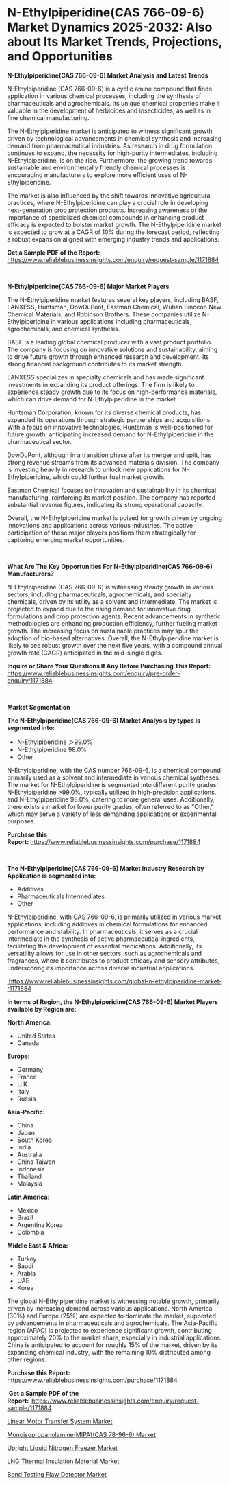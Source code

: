 <p><h1>N-Ethylpiperidine(CAS 766-09-6) Market Dynamics 2025-2032: Also about Its Market Trends, Projections, and Opportunities</h1></p><p><strong>N-Ethylpiperidine(CAS 766-09-6) Market Analysis and Latest Trends</strong></p>
<p><p>N-Ethylpiperidine (CAS 766-09-6) is a cyclic amine compound that finds application in various chemical processes, including the synthesis of pharmaceuticals and agrochemicals. Its unique chemical properties make it valuable in the development of herbicides and insecticides, as well as in fine chemical manufacturing.</p><p>The N-Ethylpiperidine market is anticipated to witness significant growth driven by technological advancements in chemical synthesis and increasing demand from pharmaceutical industries. As research in drug formulation continues to expand, the necessity for high-purity intermediates, including N-Ethylpiperidine, is on the rise. Furthermore, the growing trend towards sustainable and environmentally friendly chemical processes is encouraging manufacturers to explore more efficient uses of N-Ethylpiperidine.</p><p>The market is also influenced by the shift towards innovative agricultural practices, where N-Ethylpiperidine can play a crucial role in developing next-generation crop protection products. Increasing awareness of the importance of specialized chemical compounds in enhancing product efficacy is expected to bolster market growth. The N-Ethylpiperidine market is expected to grow at a CAGR of 10% during the forecast period, reflecting a robust expansion aligned with emerging industry trends and applications.</p></p>
<p><strong>Get a Sample PDF of the Report:&nbsp;</strong> <a href="https://www.reliablebusinessinsights.com/enquiry/request-sample/1171884?utm_campaign=2127&utm_medium=2&utm_source=Github&utm_content=ia&utm_term=02022025&utm_id=n-ethylpiperidinecas-766-09-6">https://www.reliablebusinessinsights.com/enquiry/request-sample/1171884</a></p>
<p>&nbsp;</p>
<p><strong>N-Ethylpiperidine(CAS 766-09-6) Major Market Players</strong></p>
<p><p>The N-Ethylpiperidine market features several key players, including BASF, LANXESS, Huntsman, DowDuPont, Eastman Chemical, Wuhan Sinocon New Chemical Materials, and Robinson Brothers. These companies utilize N-Ethylpiperidine in various applications including pharmaceuticals, agrochemicals, and chemical synthesis.</p><p>BASF is a leading global chemical producer with a vast product portfolio. The company is focusing on innovative solutions and sustainability, aiming to drive future growth through enhanced research and development. Its strong financial background contributes to its market strength.</p><p>LANXESS specializes in specialty chemicals and has made significant investments in expanding its product offerings. The firm is likely to experience steady growth due to its focus on high-performance materials, which can drive demand for N-Ethylpiperidine in the market.</p><p>Huntsman Corporation, known for its diverse chemical products, has expanded its operations through strategic partnerships and acquisitions. With a focus on innovative technologies, Huntsman is well-positioned for future growth, anticipating increased demand for N-Ethylpiperidine in the pharmaceutical sector.</p><p>DowDuPont, although in a transition phase after its merger and split, has strong revenue streams from its advanced materials division. The company is investing heavily in research to unlock new applications for N-Ethylpiperidine, which could further fuel market growth.</p><p>Eastman Chemical focuses on innovation and sustainability in its chemical manufacturing, reinforcing its market position. The company has reported substantial revenue figures, indicating its strong operational capacity.</p><p>Overall, the N-Ethylpiperidine market is poised for growth driven by ongoing innovations and applications across various industries. The active participation of these major players positions them strategically for capturing emerging market opportunities.</p></p>
<p>&nbsp;</p>
<p><strong>What Are The Key Opportunities For N-Ethylpiperidine(CAS 766-09-6) Manufacturers?</strong></p>
<p><p>N-Ethylpiperidine (CAS 766-09-6) is witnessing steady growth in various sectors, including pharmaceuticals, agrochemicals, and specialty chemicals, driven by its utility as a solvent and intermediate. The market is projected to expand due to the rising demand for innovative drug formulations and crop protection agents. Recent advancements in synthetic methodologies are enhancing production efficiency, further fueling market growth. The increasing focus on sustainable practices may spur the adoption of bio-based alternatives. Overall, the N-Ethylpiperidine market is likely to see robust growth over the next five years, with a compound annual growth rate (CAGR) anticipated in the mid-single digits.</p></p>
<p><strong>Inquire or Share Your Questions If Any Before Purchasing This Report:</strong> <a href="https://www.reliablebusinessinsights.com/enquiry/pre-order-enquiry/1171884?utm_campaign=2127&utm_medium=2&utm_source=Github&utm_content=ia&utm_term=02022025&utm_id=n-ethylpiperidinecas-766-09-6">https://www.reliablebusinessinsights.com/enquiry/pre-order-enquiry/1171884</a></p>
<p>&nbsp;</p>
<p><strong>Market Segmentation</strong></p>
<p><strong>The N-Ethylpiperidine(CAS 766-09-6) Market Analysis by types is segmented into:</strong></p>
<p><ul><li>N-Ethylpiperidine ＞99.0%</li><li>N-Ethylpiperidine 98.0%</li><li>Other</li></ul></p>
<p><p>N-Ethylpiperidine, with the CAS number 766-09-6, is a chemical compound primarily used as a solvent and intermediate in various chemical syntheses. The market for N-Ethylpiperidine is segmented into different purity grades: N-Ethylpiperidine >99.0%, typically utilized in high-precision applications, and N-Ethylpiperidine 98.0%, catering to more general uses. Additionally, there exists a market for lower purity grades, often referred to as "Other," which may serve a variety of less demanding applications or experimental purposes.</p></p>
<p><strong>Purchase this Report:&nbsp;</strong><a href="https://www.reliablebusinessinsights.com/purchase/1171884?utm_campaign=2127&utm_medium=2&utm_source=Github&utm_content=ia&utm_term=02022025&utm_id=n-ethylpiperidinecas-766-09-6">https://www.reliablebusinessinsights.com/purchase/1171884</a></p>
<p>&nbsp;</p>
<p><strong>The N-Ethylpiperidine(CAS 766-09-6) Market Industry Research by Application is segmented into:</strong></p>
<p><ul><li>Additives</li><li>Pharmaceuticals Intermediates</li><li>Other</li></ul></p>
<p><p>N-Ethylpiperidine, with CAS 766-09-6, is primarily utilized in various market applications, including additives in chemical formulations for enhanced performance and stability. In pharmaceuticals, it serves as a crucial intermediate in the synthesis of active pharmaceutical ingredients, facilitating the development of essential medications. Additionally, its versatility allows for use in other sectors, such as agrochemicals and fragrances, where it contributes to product efficacy and sensory attributes, underscoring its importance across diverse industrial applications.</p></p>
<p><a href="https://www.reliablebusinessinsights.com/global-n-ethylpiperidine-market-r1171884?utm_campaign=2127&utm_medium=2&utm_source=Github&utm_content=ia&utm_term=02022025&utm_id=n-ethylpiperidinecas-766-09-6">&nbsp;https://www.reliablebusinessinsights.com/global-n-ethylpiperidine-market-r1171884</a></p>
<p><strong>In terms of Region, the N-Ethylpiperidine(CAS 766-09-6) Market Players available by Region are:</strong></p>
<p>
    <p> <strong> North America: </strong>
        <ul>
            <li>United States</li>
            <li>Canada</li>
        </ul>
        </p> 
    <p> <strong> Europe: </strong>
        <ul>
            <li>Germany</li>
            <li>France</li>
            <li>U.K.</li>
            <li>Italy</li>
            <li>Russia</li>
        </ul>
        </p> 
    <p> <strong> Asia-Pacific: </strong>
        <ul>
            <li>China</li>
            <li>Japan</li>
            <li>South Korea</li>
            <li>India</li>
            <li>Australia</li>
            <li>China Taiwan</li>
            <li>Indonesia</li>
            <li>Thailand</li>
            <li>Malaysia</li>
        </ul>
        </p> 
    <p> <strong> Latin America: </strong>
        <ul>
            <li>Mexico</li>
            <li>Brazil</li>
            <li>Argentina Korea</li>
            <li>Colombia</li>
        </ul>
        </p> 
    <p> <strong> Middle East & Africa: </strong>
        <ul>
            <li>Turkey</li>
            <li>Saudi</li>
            <li>Arabia</li>
            <li>UAE</li>
            <li>Korea</li>
        </ul>
    </p>
    </p>
<p><p>The global N-Ethylpiperidine market is witnessing notable growth, primarily driven by increasing demand across various applications. North America (30%) and Europe (25%) are expected to dominate the market, supported by advancements in pharmaceuticals and agrochemicals. The Asia-Pacific region (APAC) is projected to experience significant growth, contributing approximately 20% to the market share, especially in industrial applications. China is anticipated to account for roughly 15% of the market, driven by its expanding chemical industry, with the remaining 10% distributed among other regions.</p></p>
<p><strong>Purchase this Report: </strong><a href="https://www.reliablebusinessinsights.com/purchase/1171884?utm_campaign=2127&utm_medium=2&utm_source=Github&utm_content=ia&utm_term=02022025&utm_id=n-ethylpiperidinecas-766-09-6">https://www.reliablebusinessinsights.com/purchase/1171884</a></p>
<p>&nbsp;<strong>Get a Sample PDF of the Report:&nbsp;&nbsp;</strong><a href="https://www.reliablebusinessinsights.com/enquiry/request-sample/1171884?utm_campaign=2127&utm_medium=2&utm_source=Github&utm_content=ia&utm_term=02022025&utm_id=n-ethylpiperidinecas-766-09-6">https://www.reliablebusinessinsights.com/enquiry/request-sample/1171884</a></p>
<p><strong></strong></p>
<p><p><a href="https://www.linkedin.com/pulse/linear-motor-transfer-system-market-growth-study-provides-in-depth-cwkvc?utm_campaign=2127&utm_medium=2&utm_source=Github&utm_content=ia&utm_term=02022025&utm_id=n-ethylpiperidinecas-766-09-6">Linear Motor Transfer System Market</a></p><p><a href="https://github.com/seanmcma708/Market-Research-Report-List-1/blob/main/monoisopropanolaminemipacas-78-96-6-market.md?utm_campaign=2127&utm_medium=2&utm_source=Github&utm_content=ia&utm_term=02022025&utm_id=n-ethylpiperidinecas-766-09-6">Monoisopropanolamine(MIPA)(CAS 78-96-6) Market</a></p><p><a href="https://www.linkedin.com/pulse/upright-liquid-nitrogen-freezer-market-size-forecasted-s38wf?utm_campaign=2127&utm_medium=2&utm_source=Github&utm_content=ia&utm_term=02022025&utm_id=n-ethylpiperidinecas-766-09-6">Upright Liquid Nitrogen Freezer Market</a></p><p><a href="https://www.linkedin.com/pulse/market-expansion-insights-lng-thermal-insulation-material-projected-i4ztc?utm_campaign=2127&utm_medium=2&utm_source=Github&utm_content=ia&utm_term=02022025&utm_id=n-ethylpiperidinecas-766-09-6">LNG Thermal Insulation Material Market</a></p><p><a href="https://www.linkedin.com/pulse/bond-testing-flaw-detector-market-growth-2025-2032-factors-behind-sbskf?utm_campaign=2127&utm_medium=2&utm_source=Github&utm_content=ia&utm_term=02022025&utm_id=n-ethylpiperidinecas-766-09-6">Bond Testing Flaw Detector Market</a></p></p>